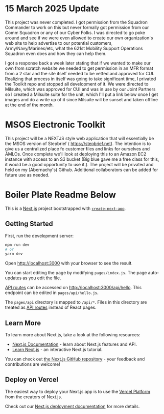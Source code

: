# 15 March 2025 Update
This project was never completed.  I got permission from the Squadron Commander to work on this but never formally got permission from our Comm Squadron or any of our Cyber Folks.  I was directed to go poke around and see if we were even allowed to create our own organization's web site to help advertise to our potential customers, Army/Navy/Marines/etc, what the 621st Mobility Support Operations Squadron even does and how they can help them.

I got a response back a week later stating that if we wanted to make our own from scratch website we needed to get permission in an MFR format from a 2 star and the site itself needed to be vetted and approved for CUI.  Realizing that process in itself was going to take significant time, I privated the Toolkit repo and stopped all development of it.  We were directed to Milsuite, which was approved for CUI and was in use by our Joint Partners so I created a Milsuite suite for the unit, which I'll put a link below once I get images and do a write up of it since Milsuite will be sunset and taken offline at the end of the month.




# MSOS Electronic Toolkit
This project will be a NEXTJS style web application that will essentially be the MSOS version of Stepbrief ( https://stepbrief.net).  The intention is to give us a centralized place fo customer files and links for ourselves and AMLOs.  Once complete we'll look at deploying this to an Amazon EC2 instance with access to an S3 bucket (Big blue gave me a free class for this, it would be a good opportunity to use it.).  The project will be privated and held on my (Abernachy's) Github.  Additional collaborators can be added for future use as needed.


# Boiler Plate Readme Below  


This is a [Next.js](https://nextjs.org/) project bootstrapped with [`create-next-app`](https://github.com/vercel/next.js/tree/canary/packages/create-next-app).

## Getting Started

First, run the development server:

```bash
npm run dev
# or
yarn dev
```

Open [http://localhost:3000](http://localhost:3000) with your browser to see the result.

You can start editing the page by modifying `pages/index.js`. The page auto-updates as you edit the file.

[API routes](https://nextjs.org/docs/api-routes/introduction) can be accessed on [http://localhost:3000/api/hello](http://localhost:3000/api/hello). This endpoint can be edited in `pages/api/hello.js`.

The `pages/api` directory is mapped to `/api/*`. Files in this directory are treated as [API routes](https://nextjs.org/docs/api-routes/introduction) instead of React pages.

## Learn More

To learn more about Next.js, take a look at the following resources:

- [Next.js Documentation](https://nextjs.org/docs) - learn about Next.js features and API.
- [Learn Next.js](https://nextjs.org/learn) - an interactive Next.js tutorial.

You can check out [the Next.js GitHub repository](https://github.com/vercel/next.js/) - your feedback and contributions are welcome!

## Deploy on Vercel

The easiest way to deploy your Next.js app is to use the [Vercel Platform](https://vercel.com/new?utm_medium=default-template&filter=next.js&utm_source=create-next-app&utm_campaign=create-next-app-readme) from the creators of Next.js.

Check out our [Next.js deployment documentation](https://nextjs.org/docs/deployment) for more details.
